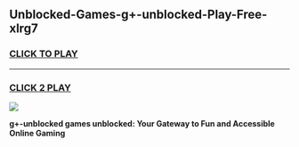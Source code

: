 
## Unblocked-Games-g+-unblocked-Play-Free-xlrg7
<h3>
<a href="https://premium76.site?title=g+-unblocked&ref=23A">CLICK TO PLAY</a></h3>
<hr>

<h3>
<a href="https://premium76.site?title=g+-unblocked&ref=23A">CLICK 2 PLAY</a>
  
</h3>

<a href="https://premium76.site?title=g+-unblocked&ref=23A"><img src="https://clearcache.store/games.png"></a>


**g+-unblocked games unblocked: Your Gateway to Fun and Accessible Online Gaming**
